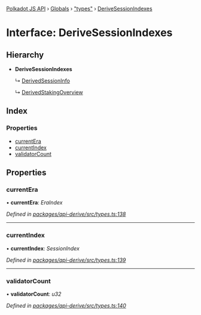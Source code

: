 [Polkadot JS API](../README.md) › [Globals](../globals.md) › ["types"](../modules/_types_.md) › [DeriveSessionIndexes](_types_.derivesessionindexes.md)

# Interface: DeriveSessionIndexes

## Hierarchy

* **DeriveSessionIndexes**

  ↳ [DerivedSessionInfo](_types_.derivedsessioninfo.md)

  ↳ [DerivedStakingOverview](_types_.derivedstakingoverview.md)

## Index

### Properties

* [currentEra](_types_.derivesessionindexes.md#currentera)
* [currentIndex](_types_.derivesessionindexes.md#currentindex)
* [validatorCount](_types_.derivesessionindexes.md#validatorcount)

## Properties

###  currentEra

• **currentEra**: *EraIndex*

*Defined in [packages/api-derive/src/types.ts:138](https://github.com/polkadot-js/api/blob/ffa60d1cfa/packages/api-derive/src/types.ts#L138)*

___

###  currentIndex

• **currentIndex**: *SessionIndex*

*Defined in [packages/api-derive/src/types.ts:139](https://github.com/polkadot-js/api/blob/ffa60d1cfa/packages/api-derive/src/types.ts#L139)*

___

###  validatorCount

• **validatorCount**: *u32*

*Defined in [packages/api-derive/src/types.ts:140](https://github.com/polkadot-js/api/blob/ffa60d1cfa/packages/api-derive/src/types.ts#L140)*
